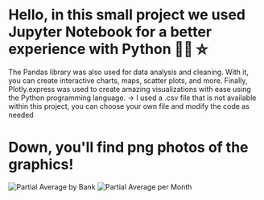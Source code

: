 # Hello, in this small project we used Jupyter Notebook for a better experience with Python 🐍🐍 ⛥
The Pandas library was also used for data analysis and cleaning. 
With it, you can create interactive charts, maps, scatter plots, and more.
Finally, Plotly.express was used to create amazing visualizations with ease using the Python programming language.
-> I used a .csv file that is not available within this project, you can choose your own file and modify the code as needed

# Down, you'll find png photos of the graphics!

![Partial Average by Bank](https://github.com/nicholetzs/PythonAnalysis/blob/master/images/Partial%20average%20by%20bank)
![Partial Average per Month](https://github.com/nicholetzs/PythonAnalysis/blob/master/images/Partial%20average%20per%20month)

